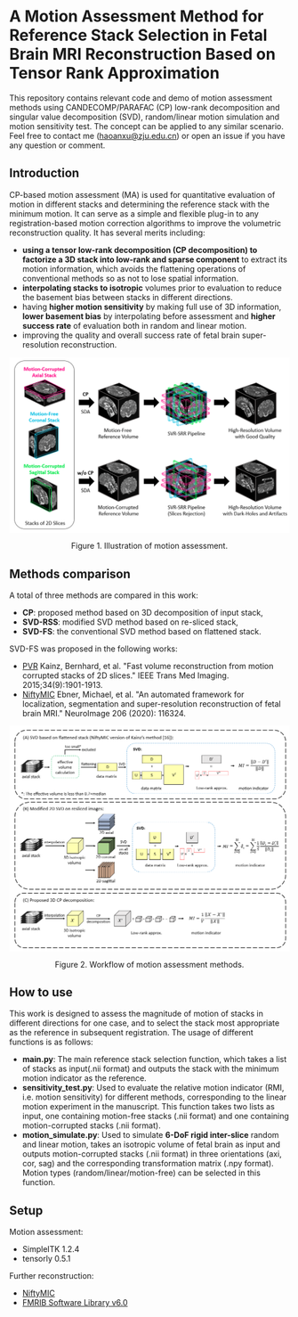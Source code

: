 # A Motion Assessment Method for Reference Stack Selection in Fetal Brain MRI Reconstruction Based on Tensor Rank Approximation 
This repository contains relevant code and demo of motion assessment methods using CANDECOMP/PARAFAC (CP) low-rank decomposition and singular value decomposition (SVD), random/linear motion simulation and motion sensitivity test. The concept can be applied to any similar scenario. 
Feel free to contact me (haoanxu@zju.edu.cn) or open an issue if you have any question or comment. 

## Introduction
CP-based motion assessment (MA) is used for quantitative evaluation of motion in different stacks and determining the reference stack with the minimum motion. It can serve as a simple and flexible plug-in to any registration-based motion correction algorithms to improve the volumetric reconstruction quality. It has several merits including:
* **using a tensor low-rank decomposition (CP decomposition) to factorize a 3D stack into low-rank and sparse component** to extract its motion information, which avoids the flattening operations of conventional methods so as not to lose spatial information.
* **interpolating stacks to isotropic** volumes prior to evaluation to reduce the basement bias between stacks in different directions.
* having **higher motion sensitivity** by making full use of 3D information, **lower basement bias** by interpolating before assessment and **higher success rate** of evaluation both in random and linear motion.
* improving the quality and overall success rate of fetal brain super-resolution reconstruction.

<p align="center">
   <img src="./doc/illustration.png" align="center" width="700">
</p>
<p align="center">Figure 1. Illustration of motion assessment. <p align="center">

## Methods comparison
A total of three methods are compared in this work:
* **CP**: proposed method based on 3D decomposition of input stack,
* **SVD-RSS**: modified SVD method based on re-sliced stack,
* **SVD-FS**: the conventional SVD method based on flattened stack.

SVD-FS was proposed in the following works:
* [PVR](https://github.com/bkainz/fetalReconstruction) Kainz, Bernhard, et al. "Fast volume reconstruction from motion corrupted stacks of 2D slices."  IEEE Trans Med Imaging. 2015;34(9):1901-1913.
* [NiftyMIC](https://github.com/gift-surg/NiftyMIC) Ebner, Michael, et al. "An automated framework for localization, segmentation and super-resolution reconstruction of fetal brain MRI." NeuroImage 206 (2020): 116324.

<p align="center">
   <img src="./doc/methods.png" align="center" width="700">
</p>
<p align="center">Figure 2. Workflow of motion assessment methods. <p align="center">

## How to use
This work is designed to assess the magnitude of motion of stacks in different directions for one case, and to select the stack most appropriate as the reference in subsequent registration. The usage of different functions is as follows:
* **main.py**: The main reference stack selection function, which takes a list of stacks as input(.nii format) and outputs the stack with the minimum motion indicator as the reference.
* **sensitivity_test.py**: Used to evaluate the relative motion indicator (RMI, i.e. motion sensitivity) for different methods, corresponding to the linear motion experiment in the manuscript. This function takes two lists as input, one containing motion-free stacks (.nii format) and one containing motion-corrupted stacks (.nii format).
* **motion_simulate.py**: Used to simulate **6-DoF rigid inter-slice** random and linear motion, takes an isotropic volume of fetal brain as input and outputs motion-corrupted stacks (.nii format) in three orientations (axi, cor, sag) and the corresponding transformation matrix (.npy format). Motion types (random/linear/motion-free) can be selected in this function.

## Setup
Motion assessment:
* SimpleITK 1.2.4
* tensorly 0.5.1

Further reconstruction:
* [NiftyMIC](https://github.com/gift-surg/NiftyMIC)
* [FMRIB Software Library v6.0](https://fsl.fmrib.ox.ac.uk/fsl/fslwiki)
